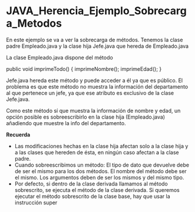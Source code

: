 # JAVA_Herencia_Ejemplo_Sobrecarga_Metodos

En este ejemplo se va a ver la sobrecarga de métodos.
Tenemos la clase padre Empleado.java y la clase hija Jefe.java que hereda de Empleado.java

La clase Empleado.java dispone del método 

public void imprimeTodo() {
        imprimeNombre();
        imprimeEdad();
    }

Jefe.java hereda este método y puede acceder a él ya que es público. El problema es que este método no muestra la información del departamento al que pertenece un jefe, ya que ese atributo es exclusivo de la clase Jefe.java. 

Como este método sí que muestra la información de nombre y edad, un opción posible es sobreescribirlo en la clase hija (Empleado.java) añadiendo que muestre la info del departamento.

**Recuerda**
- Las modificaciones hechas en la clase hija afectan solo a la clase hija y a las clases que hereden de ésta, en ningún caso afectan a la clase padre.
- Cuando sobreescribimos un método: El tipo de dato que devuelve debe de ser el mismo para los dos métodos. El nombre del método debe ser el mismo. Los argumentos deben de ser los mismos y del mismo tipo. 
- Por defecto, si dentro de la clase derivada llamamos al método sobrescrito, se ejecuta el método de la clase derivada. Si queremos ejecutar el método sobrescrito de la clase base, hay que usar la instrucción super


